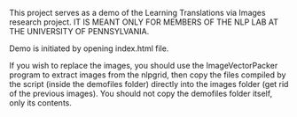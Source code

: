 This project serves as a demo of the Learning Translations via Images research project. 
IT IS MEANT ONLY FOR MEMBERS OF THE NLP LAB AT THE UNIVERSITY OF PENNSYLVANIA.

Demo is initiated by opening index.html file.

If you wish to replace the images, you should use the ImageVectorPacker program to extract images from the nlpgrid, 
then copy the files compiled by the script (inside the demofiles folder) directly into the images folder (get rid of the previous images).
You should not copy the demofiles folder itself, only its contents.
